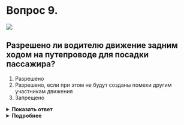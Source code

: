 # Вопрос 9.

![](https://s.drom.ru/i24227/pdd/tickets/2016/1542608742.jpg)

## Разрешено ли водителю движение задним ходом на путепроводе для посадки пассажира?

1. Разрешено
2. Разрешено, если при этом не будут созданы помехи другим участникам движения
3. Запрещено

<details>
<summary><b>Показать ответ</b></summary>
Правильный ответ: 3
</details>
<details>
<summary><b>Подробнее</b></summary>
Движение задним ходом запрещается в местах, где запрещён разворот, и на перекрёстках. Разворот и, следовательно, движение задним ходом на мостах и путепроводах не допускается, т.е. запрещено.
(Пункты 8.11, 8.12 ПДД)
</details>
